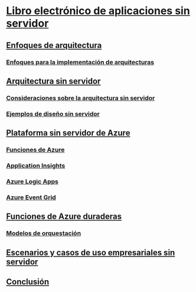 # [Libro electrónico de aplicaciones sin servidor](index.md)
## [Enfoques de arquitectura](architecture-approaches.md)
### [Enfoques para la implementación de arquitecturas](architecture-deployment-approaches.md)
## [Arquitectura sin servidor](serverless-architecture.md)
### [Consideraciones sobre la arquitectura sin servidor](serverless-architecture-considerations.md)
### [Ejemplos de diseño sin servidor](serverless-design-examples.md)
## [Plataforma sin servidor de Azure](azure-serverless-platform.md)
### [Funciones de Azure](azure-functions.md)
### [Application Insights](application-insights.md)
### [Azure Logic Apps](logic-apps.md)
### [Azure Event Grid](event-grid.md)
## [Funciones de Azure duraderas](durable-azure-functions.md)
### [Modelos de orquestación](orchestration-patterns.md)
## [Escenarios y casos de uso empresariales sin servidor](serverless-business-scenarios.md)
## [Conclusión](serverless-conclusion.md)